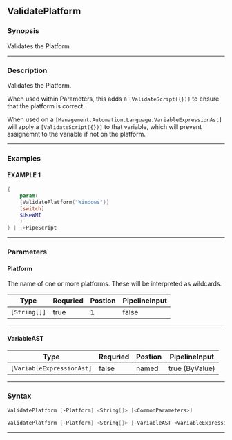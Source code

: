 
ValidatePlatform
----------------
### Synopsis
Validates the Platform

---
### Description

Validates the Platform.

When used within Parameters, this adds a ```[ValidateScript({})]``` to ensure that the platform is correct.

When used on a ```[Management.Automation.Language.VariableExpressionAst]``` will apply a 
```[ValidateScript({})]``` to that variable, which will prevent assignemnt to the variable if not on the platform.

---
### Examples
#### EXAMPLE 1
```PowerShell
{
    param(
    [ValidatePlatform("Windows")]
    [switch]
    $UseWMI
    )
} | .>PipeScript
```

---
### Parameters
#### **Platform**

The name of one or more platforms.  These will be interpreted as wildcards.



|Type            |Requried|Postion|PipelineInput|
|----------------|--------|-------|-------------|
|```[String[]]```|true    |1      |false        |
---
#### **VariableAST**

|Type                         |Requried|Postion|PipelineInput |
|-----------------------------|--------|-------|--------------|
|```[VariableExpressionAst]```|false   |named  |true (ByValue)|
---
### Syntax
```PowerShell
ValidatePlatform [-Platform] <String[]> [<CommonParameters>]
```
```PowerShell
ValidatePlatform [-Platform] <String[]> [-VariableAST <VariableExpressionAst>] [<CommonParameters>]
```
---



